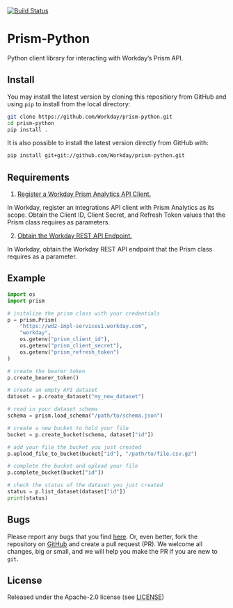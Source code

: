 [![Build Status](https://travis-ci.com/Workday/prism-python.svg?branch=master)](https://travis-ci.com/Workday/prism-python)

# Prism-Python

Python client library for interacting with Workday’s Prism API.

## Install
You may install the latest version by cloning this repositiory from GitHub
and using `pip` to install from the local directory:

```bash
git clone https://github.com/Workday/prism-python.git
cd prism-python
pip install .
```

It is also possible to install the latest version directly from GitHub with:

```bash
pip install git+git://github.com/Workday/prism-python.git
```

## Requirements

1. [Register a Workday Prism Analytics API Client.](https://doc.workday.com/reader/J1YvI9CYZUWl1U7_PSHyHA/qAugF2pRAGtECVLHKdMO_A)

In Workday, register an integrations API client with Prism Analytics as its
scope. Obtain the Client ID, Client Secret, and Refresh Token values that the
Prism class requires as parameters.

2. [Obtain the Workday REST API Endpoint.](https://doc.workday.com/reader/J1YvI9CYZUWl1U7_PSHyHA/L_RKkfJI6bKu1M2~_mfesQ)

In Workday, obtain the Workday REST API endpoint that the Prism class requires
as a parameter.

## Example

```python
import os
import prism

# initalize the prism class with your credentials
p = prism.Prism(
    "https://wd2-impl-services1.workday.com",
    "workday",
    os.getenv("prism_client_id"), 
    os.getenv("prism_client_secret"),
    os.getenv("prism_refresh_token") 
)

# create the bearer token
p.create_bearer_token()

# create an empty API dataset
dataset = p.create_dataset("my_new_dataset")

# read in your dataset schema
schema = prism.load_schema("/path/to/schema.json")

# create a new bucket to hold your file
bucket = p.create_bucket(schema, dataset["id"])

# add your file the bucket you just created
p.upload_file_to_bucket(bucket["id"], "/path/to/file.csv.gz")

# complete the bucket and upload your file
p.complete_bucket(bucket["id"])

# check the status of the dataset you just created
status = p.list_dataset(dataset["id"])
print(status)
```

## Bugs
Please report any bugs that you find [here](https://github.com/Workday/prism-python/issues).
Or, even better, fork the repository on [GitHub](https://github.com/Workday/prism-python)
and create a pull request (PR). We welcome all changes, big or small, and we
will help you make the PR if you are new to `git`.

## License
Released under the Apache-2.0 license (see [LICENSE](https://github.com/Workday/prism-python/blob/master/LICENSE))

